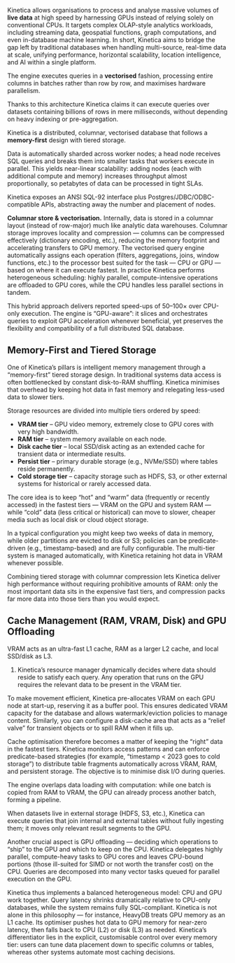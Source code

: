 Kinetica allows organisations to process and analyse massive volumes of **live data** at high speed by harnessing GPUs instead of relying solely on conventional CPUs. It targets complex OLAP-style analytics workloads, including streaming data, geospatial functions, graph computations, and even in-database machine learning. In short, Kinetica aims to bridge the gap left by traditional databases when handling multi-source, real-time data at scale, unifying performance, horizontal scalability, location intelligence, and AI within a single platform.

The engine executes queries in a **vectorised** fashion, processing entire columns in batches rather than row by row, and maximises hardware parallelism.

Thanks to this architecture Kinetica claims it can execute queries over datasets containing billions of rows in mere milliseconds, without depending on heavy indexing or pre-aggregation.

Kinetica is a distributed, columnar, vectorised database that follows a **memory-first** design with tiered storage.

Data is automatically sharded across worker nodes; a head node receives SQL queries and breaks them into smaller tasks that workers execute in parallel. This yields near-linear scalability: adding nodes (each with additional compute and memory) increases throughput almost proportionally, so petabytes of data can be processed in tight SLAs.

Kinetica exposes an ANSI SQL-92 interface plus Postgres/JDBC/ODBC-compatible APIs, abstracting away the number and placement of nodes.

**Columnar store & vectorisation.** Internally, data is stored in a columnar layout (instead of row-major) much like analytic data warehouses. Columnar storage improves locality and compression — columns can be compressed effectively (dictionary encoding, etc.), reducing the memory footprint and accelerating transfers to GPU memory. The vectorised query engine automatically assigns each operation (filters, aggregations, joins, window functions, etc.) to the processor best suited for the task — CPU or GPU — based on where it can execute fastest. In practice Kinetica performs heterogeneous scheduling: highly parallel, compute-intensive operations are offloaded to GPU cores, while the CPU handles less parallel sections in tandem.

This hybrid approach delivers reported speed-ups of 50–100× over CPU-only execution. The engine is “GPU-aware”: it slices and orchestrates queries to exploit GPU acceleration whenever beneficial, yet preserves the flexibility and compatibility of a full distributed SQL database.

## Memory-First and Tiered Storage

One of Kinetica’s pillars is intelligent memory management through a “memory-first” tiered storage design. In traditional systems data access is often bottlenecked by constant disk-to-RAM shuffling. Kinetica minimises that overhead by keeping hot data in fast memory and relegating less-used data to slower tiers.

Storage resources are divided into multiple tiers ordered by speed:

- **VRAM tier** – GPU video memory, extremely close to GPU cores with very high bandwidth.
- **RAM tier** – system memory available on each node.
- **Disk cache tier** – local SSD/disk acting as an extended cache for transient data or intermediate results.
- **Persist tier** – primary durable storage (e.g., NVMe/SSD) where tables reside permanently.
- **Cold storage tier** – capacity storage such as HDFS, S3, or other external systems for historical or rarely accessed data.

The core idea is to keep “hot” and “warm” data (frequently or recently accessed) in the fastest tiers — VRAM on the GPU and system RAM — while “cold” data (less critical or historical) can move to slower, cheaper media such as local disk or cloud object storage.

In a typical configuration you might keep two weeks of data in memory, while older partitions are evicted to disk or S3; policies can be predicate-driven (e.g., timestamp-based) and are fully configurable. The multi-tier system is managed automatically, with Kinetica retaining hot data in VRAM whenever possible.

Combining tiered storage with columnar compression lets Kinetica deliver high performance without requiring prohibitive amounts of RAM: only the most important data sits in the expensive fast tiers, and compression packs far more data into those tiers than you would expect.

## Cache Management (RAM, VRAM, Disk) and GPU Offloading

VRAM acts as an ultra-fast L1 cache, RAM as a larger L2 cache, and local SSD/disk as L3.

1. Kinetica’s resource manager dynamically decides where data should reside to satisfy each query. Any operation that runs on the GPU requires the relevant data to be present in the VRAM tier.

To make movement efficient, Kinetica pre-allocates VRAM on each GPU node at start-up, reserving it as a buffer pool. This ensures dedicated VRAM capacity for the database and allows watermark/eviction policies to manage content. Similarly, you can configure a disk-cache area that acts as a “relief valve” for transient objects or to spill RAM when it fills up.

Cache optimisation therefore becomes a matter of keeping the “right” data in the fastest tiers. Kinetica monitors access patterns and can enforce predicate-based strategies (for example, “timestamp < 2023 goes to cold storage”) to distribute table fragments automatically across VRAM, RAM, and persistent storage. The objective is to minimise disk I/O during queries.

The engine overlaps data loading with computation: while one batch is copied from RAM to VRAM, the GPU can already process another batch, forming a pipeline.

When datasets live in external storage (HDFS, S3, etc.), Kinetica can execute queries that join internal and external tables without fully ingesting them; it moves only relevant result segments to the GPU.

Another crucial aspect is GPU offloading — deciding which operations to “ship” to the GPU and which to keep on the CPU. Kinetica delegates highly parallel, compute-heavy tasks to GPU cores and leaves CPU-bound portions (those ill-suited for SIMD or not worth the transfer cost) on the CPU. Queries are decomposed into many vector tasks queued for parallel execution on the GPU.

Kinetica thus implements a balanced heterogeneous model: CPU and GPU work together. Query latency shrinks dramatically relative to CPU-only databases, while the system remains fully SQL-compliant. Kinetica is not alone in this philosophy — for instance, HeavyDB treats GPU memory as an L1 cache. Its optimiser pushes hot data to GPU memory for near-zero latency, then falls back to CPU (L2) or disk (L3) as needed. Kinetica’s differentiator lies in the explicit, customisable control over every memory tier: users can tune data placement down to specific columns or tables, whereas other systems automate most caching decisions.
